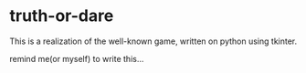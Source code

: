# truth-or-dare

This is a realization of the well-known game, written on python using tkinter.

remind me(or myself) to write this...
